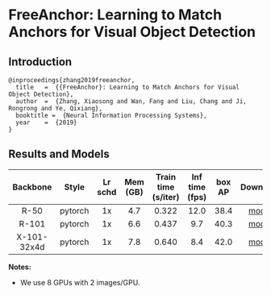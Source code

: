 # FreeAnchor: Learning to Match Anchors for Visual Object Detection

## Introduction

```
@inproceedings{zhang2019freeanchor,
  title   =  {{FreeAnchor}: Learning to Match Anchors for Visual Object Detection},
  author  =  {Zhang, Xiaosong and Wan, Fang and Liu, Chang and Ji, Rongrong and Ye, Qixiang},
  booktitle =  {Neural Information Processing Systems},
  year    =  {2019}
}
```

## Results and Models

| Backbone    | Style   | Lr schd | Mem (GB) | Train time (s/iter) | Inf time (fps) | box AP | Download |
|:---------:|:-------:|:-------:|:--------:|:-------------------:|:--------------:|:------:|:--------:|
| R-50        | pytorch | 1x      | 4.7 | 0.322 | 12.0 | 38.4 | [model](https://open-mmlab.s3.ap-northeast-2.amazonaws.com/mmdetection/models/free_anchor/retinanet_free_anchor_r50_fpn_1x_20190914-84db6585.pth) |
| R-101       | pytorch | 1x      | 6.6 | 0.437 | 9.7 | 40.3 | [model](https://open-mmlab.s3.ap-northeast-2.amazonaws.com/mmdetection/models/free_anchor/retinanet_free_anchor_r101_fpn_1x_20190914-c4e4db81.pth) |
| X-101-32x4d | pytorch | 1x      | 7.8 | 0.640 | 8.4 | 42.0 | [model](https://open-mmlab.s3.ap-northeast-2.amazonaws.com/mmdetection/models/free_anchor/retinanet_free_anchor_x101-32x4d_fpn_1x_20190914-eb73b804.pth) |

**Notes:**
- We use 8 GPUs with 2 images/GPU.
